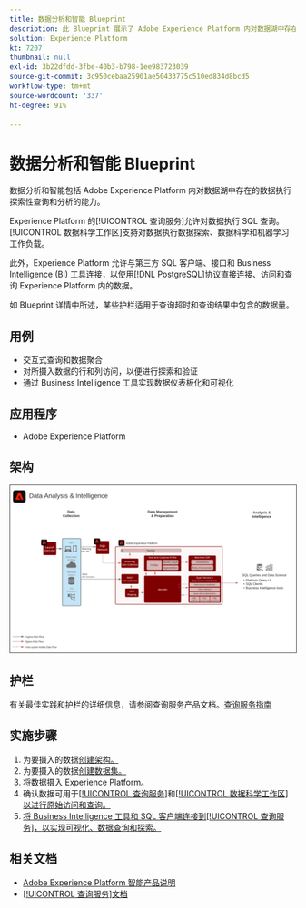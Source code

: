```yaml
---
title: 数据分析和智能 Blueprint
description: 此 Blueprint 展示了 Adobe Experience Platform 内对数据湖中存在的数据执行探索性查询和分析的能力。
solution: Experience Platform
kt: 7207
thumbnail: null
exl-id: 3b22dfdd-3fbe-40b3-b798-1ee983723039
source-git-commit: 3c950cebaa25901ae50433775c510ed834d8bcd5
workflow-type: tm+mt
source-wordcount: '337'
ht-degree: 91%

---
```


# 数据分析和智能 Blueprint

数据分析和智能包括 Adobe Experience Platform 内对数据湖中存在的数据执行探索性查询和分析的能力。

Experience Platform 的[!UICONTROL 查询服务]允许对数据执行 SQL 查询。[!UICONTROL 数据科学工作区]支持对数据执行数据探索、数据科学和机器学习工作负载。

此外，Experience Platform 允许与第三方 SQL 客户端、接口和 Business Intelligence (BI) 工具连接，以使用[!DNL PostgreSQL]协议直接连接、访问和查询 Experience Platform 内的数据。

如 Blueprint 详情中所述，某些护栏适用于查询超时和查询结果中包含的数据量。

## 用例

* 交互式查询和数据聚合
* 对所摄入数据的行和列访问，以便进行探索和验证
* 通过 Business Intelligence 工具实现数据仪表板化和可视化

## 应用程序

* Adobe Experience Platform   

## 架构

<img src="assets/data_exploration.svg" alt="企业数据探索和报告 Blueprint 的参考架构" style="border:1px solid #4a4a4a" />

## 护栏

有关最佳实践和护栏的详细信息，请参阅查询服务产品文档。[查询服务指南](https://experienceleague.adobe.com/docs/experience-platform/query/best-practices/writing-queries.html?lang=zh-Hans#best-practices)

## 实施步骤

1. 为要摄入的数据[创建架构。](https://experienceleague.adobe.com/?recommended=ExperiencePlatform-D-1-2021.1.xdm)
1. 为要摄入的数据[创建数据集。](https://experienceleague.adobe.com/docs/platform-learn/tutorials/data-ingestion/create-datasets-and-ingest-data.html?lang=zh-Hans)
1. [将数据摄入](https://experienceleague.adobe.com/?recommended=ExperiencePlatform-D-1-2020.1.dataingestion&amp;lang=zh-Hans) Experience Platform。
1. 确认数据可用于[[!UICONTROL 查询服务]](https://experienceleague.adobe.com/docs/platform-learn/tutorials/queries/explore-data.html?lang=en)和[[!UICONTROL 数据科学工作区]以进行原始访问和查询。](https://experienceleague.adobe.com/docs/platform-learn/tutorials/data-science-workspace/load-data-in-jupyterlab-notebooks.html?lang=en)
1. [将 Business Intelligence 工具和 SQL 客户端连接到[!UICONTROL 查询服务]，以实现可视化、数据查询和探索。](https://experienceleague.adobe.com/?recommended=ExperiencePlatform-D-1-2021.1.qsvc.dash)

## 相关文档

* [Adobe Experience Platform 智能产品说明](https://helpx.adobe.com/cn/legal/product-descriptions/adobe-experience-platform-intelligence---product-description.html)
* [[!UICONTROL 查询服务]文档](https://experienceleague.adobe.com/docs/experience-platform/query/home.html?lang=zh-Hans)
